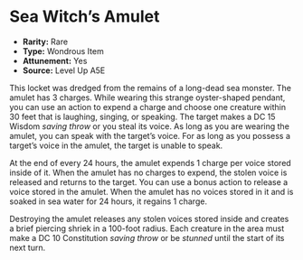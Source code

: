 
# Sea Witch’s Amulet

* **Rarity:** Rare
* **Type:** Wondrous Item
* **Attunement:** Yes
* **Source:** Level Up A5E


This locket was dredged from the remains of a long-dead sea monster. The amulet has 3 charges. While wearing this strange oyster-shaped pendant, you can use an action to expend a charge and choose one creature within 30 feet that is laughing, singing, or speaking. The target makes a DC 15 Wisdom _saving throw_  or you steal its voice. As long as you are wearing the amulet, you can speak with the target’s voice. For as long as you possess a target’s voice in the amulet, the target is unable to speak. 

At the end of every 24 hours, the amulet expends 1 charge per voice stored inside of it. When the amulet has no charges to expend, the stolen voice is released and returns to the target. You can use a bonus action to release a voice stored in the amulet. When the amulet has no voices stored in it and is soaked in sea water for 24 hours, it regains 1 charge. 

Destroying the amulet releases any stolen voices stored inside and creates a brief piercing shriek in a 100-foot radius. Each creature in the area must make a DC 10 Constitution _saving throw_  or be _stunned_  until the start of its next turn.
